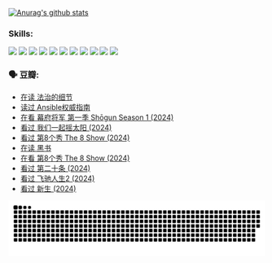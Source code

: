 
[![Anurag's github stats](https://github-readme-stats.vercel.app/api?username=w940853815)](https://github.com/anuraghazra/github-readme-stats)

### Skills:

<code><img height="32" src="https://cdn.jsdelivr.net/npm/simple-icons@v5/icons/python.svg"></code>
<code><img height="32" src="https://cdn.jsdelivr.net/npm/simple-icons@v5/icons/javascript.svg"></code>
<code><img height="32" src="https://cdn.jsdelivr.net/npm/simple-icons@v5/icons/django.svg"></code>
<code><img height="32" src="https://cdn.jsdelivr.net/npm/simple-icons@v5/icons/flask.svg"></code>
<code><img height="32" src="https://cdn.jsdelivr.net/npm/simple-icons@v5/icons/vuetify.svg"></code>
<code><img height="32" src="https://cdn.jsdelivr.net/npm/simple-icons@v5/icons/git.svg"></code>
<code><img height="32" src="https://cdn.jsdelivr.net/npm/simple-icons@v5/icons/docker.svg"></code>
<code><img height="32" src="https://cdn.jsdelivr.net/npm/simple-icons@v5/icons/postgresql.svg"></code>
<code><img height="32" src="https://cdn.jsdelivr.net/npm/simple-icons@v5/icons/elasticsearch.svg"></code>
<code><img height="32" src="https://cdn.jsdelivr.net/npm/simple-icons@v5/icons/macos.svg"></code>
<code><img height="32" src="https://cdn.jsdelivr.net/npm/simple-icons@v5/icons/linux.svg"></code>

### 🗣 豆瓣:

<!-- DOUBAN-ACTIVITIES:START -->
- [在读 法治的细节](https://www.douban.com/people/136069238/status/4633090780/?_i=18633629)
- [读过 Ansible权威指南](https://www.douban.com/people/136069238/status/4633090154/?_i=18633629)
- [在看 幕府将军 第一季 Shōgun Season 1‎ (2024)](https://www.douban.com/people/136069238/status/4628143207/?_i=18633629)
- [看过 我们一起摇太阳‎ (2024)](https://www.douban.com/people/136069238/status/4627425663/?_i=18633629)
- [看过 第8个秀 The 8 Show‎ (2024)](https://www.douban.com/people/136069238/status/4622960077/?_i=18633629)
- [在读 黑书](https://www.douban.com/people/136069238/status/4621189759/?_i=18633629)
- [在看 第8个秀 The 8 Show‎ (2024)](https://www.douban.com/people/136069238/status/4619801154/?_i=18633629)
- [看过 第二十条‎ (2024)](https://www.douban.com/people/136069238/status/4618624208/?_i=18633629)
- [看过 飞驰人生2‎ (2024)](https://www.douban.com/people/136069238/status/4616048805/?_i=18633630)
- [看过 新生‎ (2024)](https://www.douban.com/people/136069238/status/4612373431/?_i=18633630)
<!-- DOUBAN-ACTIVITIES:END -->


![Snake animation](https://raw.githubusercontent.com/w940853815/w940853815/output/github-contribution-grid-snake.svg)

<!--
**w940853815/w940853815** is a ✨ _special_ ✨ repository because its `README.md` (this file) appears on your GitHub profile.

Here are some ideas to get you started:

- 🔭 I’m currently working on ...
- 🌱 I’m currently learning ...
- 👯 I’m looking to collaborate on ...
- 🤔 I’m looking for help with ...
- 💬 Ask me about ...
- 📫 How to reach me: ...
- 😄 Pronouns: ...
- ⚡ Fun fact: ...
-->
